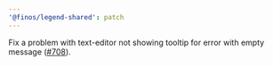 ```yaml
---
'@finos/legend-shared': patch
---
```


Fix a problem with text-editor not showing tooltip for error with empty message ([#708](https://github.com/finos/legend-studio/issues/708)).
